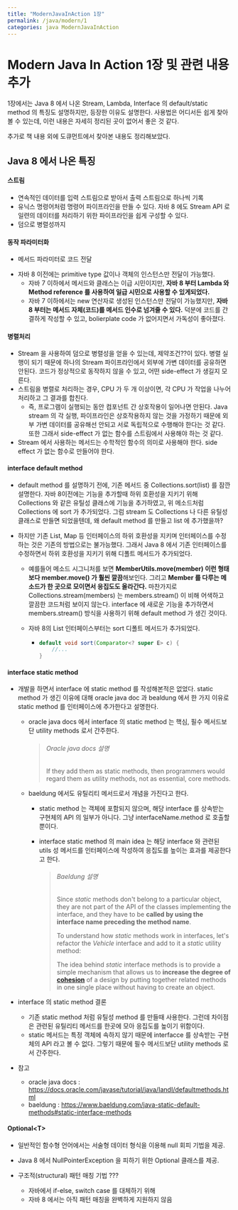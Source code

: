 ```yaml
---
title: "ModernJavaInAction 1장"
permalink: /java/modern/1
categories: java ModernJavaInAction
---
```


# Modern Java In Action 1장 및 관련 내용 추가

1장에서는 Java 8 에서 나온 Stream, Lambda, Interface 의 default/static method 의 특징도 설명하지만, 등장한 이유도 설명한다. 사용법은 어디서든 쉽게 찾아볼 수 있는데, 이런 내용은 자세히 정리된 곳이 없어서 좋은 것 같다.

추가로 책 내용 외에 도큐먼트에서 찾아본 내용도 정리해보았다.

## Java 8 에서 나온 특징

#### 스트림

- 연속적인 데이터를 입력 스트림으로 받아서 출력 스트림으로 하나씩 기록
- 유닉스 명령어처럼 명령어 파이프라인을 만들 수 있다. 자바 8 에도 Stream API 로 일련의 데이터를 처리하기 위한 파이프라인을 쉽게 구성할 수 있다.
- 덤으로 병렬성까지

#### 동작 파라미터화

* 메서드 파라미터로 코드 전달

- 자바 8 이전에는 primitive type 값이나 객체의 인스턴스만 전달이 가능했다.
  - 자바 7 이하에서 메서드와 클래스는 이급 시민이지만, **자바 8 부터 Lambda 와 Method reference 를 사용하여 일급 시민으로 사용할 수 있게되었다.** 
  - 자바 7 이하에서는 new 연산자로 생성된 인스턴스만 전달이 가능했지만, **자바 8 부터는 메서드 자체(코드)를 메서드 인수로 넘겨줄 수 있다.** 덕분에 코드를 간결하게 작성할 수 있고, bolierplate code 가 없어지면서 가독성이 좋아졌다.

#### 병렬처리

* Stream 을 사용하여 덤으로 병렬성을 얻을 수 있는데, 제약조건??이 있다. 병렬 실행이 되기 때문에 하나의 Stream 파이프라인에서 외부에 가변 데이터를 공유하면 안된다. 코드가 정상적으로 동작하지 않을 수 있고, 어떤 side-effect 가 생길지 모른다.
* 스트림을 병렬로 처리하는 경우, CPU 가 두 개 이상이면, 각 CPU 가 작업을 나누어 처리하고 그 결과를 합친다.
  * 즉, 프로그램이 실행되는 동안 컴포넌트 간 상호작용이 일어나면 안된다. Java stream 의 각 실행, 파이프라인은 상호작용하지 않는 것을 가정하기 때문에 외부 가변 데이터를 공유해선 안되고 서로 독립적으로 수행해야 한다는 것 같다. 또한 그래서 side-effect 가 없는 함수를 스트림에서 사용해야 하는 것 같다.
* Stream 에서 사용하는 메서드는 수학적인 함수의 의미로 사용해야 한다. side effect 가 없는 함수로 만들어야 한다.

#### interface default method

* default method 를 설명하기 전에, 기존 메서드 중 Collections.sort(list) 를 잠깐 설명한다. 자바 8이전에는 기능을 추가할때 하위 호환성을 지키기 위해 Collections 와 같은 유틸성 클래스에 기능을 추가하였고, 위 메소드처럼 Collections 에 sort 가 추가되었다. 그럼 stream 도 Collections 나 다른 유틸성 클래스로 만들면 되었을텐데, 왜 default method 를 만들고 list 에 추가했을까?

* 하지만 기존 List, Map 등 인터페이스의 하위 호환성을 지키며 인터페이스를 수정하는 것은 기존의 방법으로는 불가능했다. 그래서 Java 8 에서 기존 인터페이스를 수정하면서 하위 호환성을 지키기 위해 디폴트 메서드가 추가되었다.

  * 예를들어 메소드 시그니처를 보면 **MemberUtils.move(member) 이런 형태보다 member.move() 가 훨씬 깔끔**해보인다. 그리고 **Member 를 다루는 메소드가 한 곳으로 모이면서 응집도도 올라간다.** 마찬가지로 Collections.stream(members) 는 members.stream() 이 비해 어색하고 깔끔한 코드처럼 보이지 않는다. interface 에 새로운 기능을 추가하면서 members.stream() 방식을 사용하기 위해 default method 가 생긴 것이다.

  * 자바 8의 List 인터페이스부터는 sort 디폴트 메서드가 추가되었다.

    * ```java
      default void sort(Comparator<? super E> c) {
          //...
      }
      ```

#### interface static method

* 개발을 하면서 interface 에 static method 를 작성해본적은 없었다. static method 가 생긴 이유에 대해 oracle java doc 과 bealdung 에서 한 가지 이유로 static method 를 인터페이스에 추가한다고 설명한다.

  * oracle java docs 에서 interface 의 static method 는 핵심, 필수 메서드보단 utility methods 로서 간주한다.

    > ###### Oracle java docs 설명
    >
    > If they add them as static methods, then programmers would regard them as utility methods, not as essential, core methods.

  * baeldung 에서도 유틸리티 메서드로서 개념을 가진다고 한다.

    * static method 는 객체에 포함되지 않으며, 해당 interface 를 상속받는 구현체의 API 의 일부가 아니다. 그냥 interfaceName.method 로 호출할 뿐이다.
    * interface static method 의 main idea 는 해당 interface 와 관련된 utils 성 메서드를 인터페이스에 작성하여 응집도를 높이는 효과를 제공한다고 한다.

      > ###### Baeldung 설명
      >
      > Since *static* methods don't belong to a particular object, they are not part of the API of the classes implementing the interface, and they have to be **called by using the interface name preceding the method name**.
      >
      > To understand how *static* methods work in interfaces, let's refactor the *Vehicle* interface and add to it a *static* utility method:
      >
      > The idea behind *static* interface methods is to provide a simple mechanism that allows us to **increase the degree of [cohesion](https://en.wikipedia.org/wiki/Cohesion_(computer_science))** of a design by putting together related methods in one single place without having to create an object.

* interface 의 static method 결론
  * 기존 static method 처럼 유틸성 method 를 만들때 사용한다. 그런데 차이점은 관련된 유틸리티 메서드를 한곳에 모아 응집도를 높이기 위함이다.
  * static 메서드는 특정 객체에 속하지 않기 때문에 interfacce 를 상속받는 구현체의 API 라고 볼 수 없다. 그렇기 때문에 필수 메서드보단 utility methods 로서 간주한다.
* 참고
  * oracle java docs : https://docs.oracle.com/javase/tutorial/java/IandI/defaultmethods.html
  * baeldung : https://www.baeldung.com/java-static-default-methods#static-interface-methods

#### Optional\<T\>

* 일반적인 함수형 언어에서는 서술형 데이터 형식을 이용해 null 회피 기법을 제공.
* Java 8 에서 NullPointerException 을 피하기 위한 Optional 클래스를 제공.

* 구조적(structural) 패턴 매칭 기법 ???
  * 자바에서 if-else, switch case 를 대체하기 위해
  * 자바 8 에서는 아직 패턴 매칭을 완벽하게 지원하지 않음